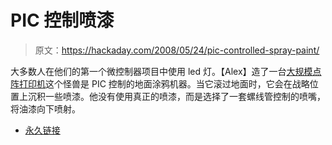 # PIC 控制喷漆

> 原文：<https://hackaday.com/2008/05/24/pic-controlled-spray-paint/>

大多数人在他们的第一个微控制器项目中使用 led 灯。【Alex】造了一台[大规模点阵打印机](http://homepage.ntlworld.com/bigup2bigal/graffiti.htm)这个怪兽是 PIC 控制的地面涂鸦机器。当它滚过地面时，它会在战略位置上沉积一些喷漆。他没有使用真正的喷漆，而是选择了一套螺线管控制的喷嘴，将油漆向下喷射。

*   [永久链接](http://homepage.ntlworld.com/bigup2bigal/graffiti.htm)